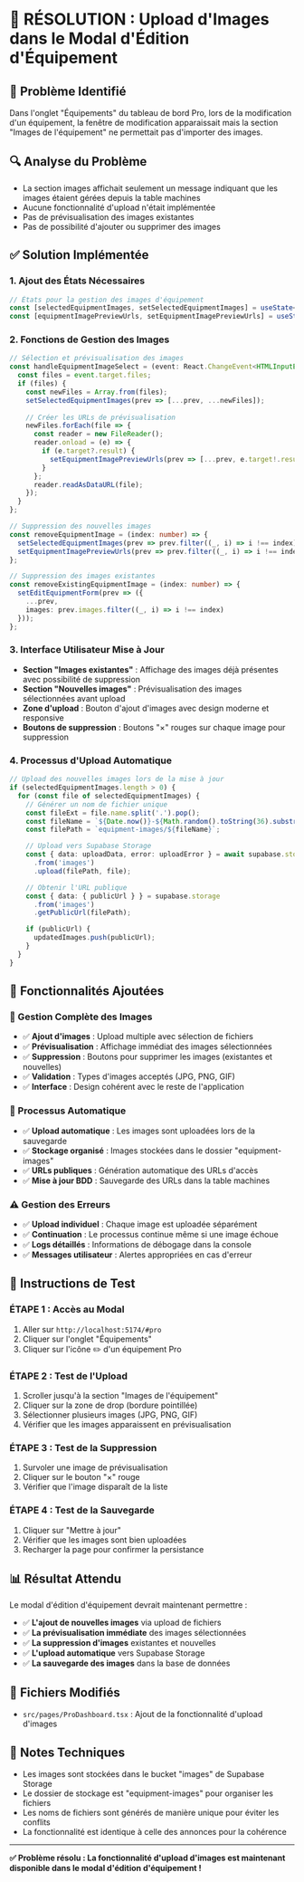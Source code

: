 # 🔧 RÉSOLUTION : Upload d'Images dans le Modal d'Édition d'Équipement

## 🎯 Problème Identifié
Dans l'onglet "Équipements" du tableau de bord Pro, lors de la modification d'un équipement, la fenêtre de modification apparaissait mais la section "Images de l'équipement" ne permettait pas d'importer des images.

## 🔍 Analyse du Problème
- La section images affichait seulement un message indiquant que les images étaient gérées depuis la table machines
- Aucune fonctionnalité d'upload n'était implémentée
- Pas de prévisualisation des images existantes
- Pas de possibilité d'ajouter ou supprimer des images

## ✅ Solution Implémentée

### **1. Ajout des États Nécessaires**
```typescript
// États pour la gestion des images d'équipement
const [selectedEquipmentImages, setSelectedEquipmentImages] = useState<File[]>([]);
const [equipmentImagePreviewUrls, setEquipmentImagePreviewUrls] = useState<string[]>([]);
```

### **2. Fonctions de Gestion des Images**
```typescript
// Sélection et prévisualisation des images
const handleEquipmentImageSelect = (event: React.ChangeEvent<HTMLInputElement>) => {
  const files = event.target.files;
  if (files) {
    const newFiles = Array.from(files);
    setSelectedEquipmentImages(prev => [...prev, ...newFiles]);
    
    // Créer les URLs de prévisualisation
    newFiles.forEach(file => {
      const reader = new FileReader();
      reader.onload = (e) => {
        if (e.target?.result) {
          setEquipmentImagePreviewUrls(prev => [...prev, e.target!.result as string]);
        }
      };
      reader.readAsDataURL(file);
    });
  }
};

// Suppression des nouvelles images
const removeEquipmentImage = (index: number) => {
  setSelectedEquipmentImages(prev => prev.filter((_, i) => i !== index));
  setEquipmentImagePreviewUrls(prev => prev.filter((_, i) => i !== index));
};

// Suppression des images existantes
const removeExistingEquipmentImage = (index: number) => {
  setEditEquipmentForm(prev => ({
    ...prev,
    images: prev.images.filter((_, i) => i !== index)
  }));
};
```

### **3. Interface Utilisateur Mise à Jour**
- **Section "Images existantes"** : Affichage des images déjà présentes avec possibilité de suppression
- **Section "Nouvelles images"** : Prévisualisation des images sélectionnées avant upload
- **Zone d'upload** : Bouton d'ajout d'images avec design moderne et responsive
- **Boutons de suppression** : Boutons "×" rouges sur chaque image pour suppression

### **4. Processus d'Upload Automatique**
```typescript
// Upload des nouvelles images lors de la mise à jour
if (selectedEquipmentImages.length > 0) {
  for (const file of selectedEquipmentImages) {
    // Générer un nom de fichier unique
    const fileExt = file.name.split('.').pop();
    const fileName = `${Date.now()}-${Math.random().toString(36).substring(2)}.${fileExt}`;
    const filePath = `equipment-images/${fileName}`;

    // Upload vers Supabase Storage
    const { data: uploadData, error: uploadError } = await supabase.storage
      .from('images')
      .upload(filePath, file);

    // Obtenir l'URL publique
    const { data: { publicUrl } } = supabase.storage
      .from('images')
      .getPublicUrl(filePath);

    if (publicUrl) {
      updatedImages.push(publicUrl);
    }
  }
}
```

## 🎨 Fonctionnalités Ajoutées

### **📸 Gestion Complète des Images**
- ✅ **Ajout d'images** : Upload multiple avec sélection de fichiers
- ✅ **Prévisualisation** : Affichage immédiat des images sélectionnées
- ✅ **Suppression** : Boutons pour supprimer les images (existantes et nouvelles)
- ✅ **Validation** : Types d'images acceptés (JPG, PNG, GIF)
- ✅ **Interface** : Design cohérent avec le reste de l'application

### **🔄 Processus Automatique**
- ✅ **Upload automatique** : Les images sont uploadées lors de la sauvegarde
- ✅ **Stockage organisé** : Images stockées dans le dossier "equipment-images"
- ✅ **URLs publiques** : Génération automatique des URLs d'accès
- ✅ **Mise à jour BDD** : Sauvegarde des URLs dans la table machines

### **⚠️ Gestion des Erreurs**
- ✅ **Upload individuel** : Chaque image est uploadée séparément
- ✅ **Continuation** : Le processus continue même si une image échoue
- ✅ **Logs détaillés** : Informations de débogage dans la console
- ✅ **Messages utilisateur** : Alertes appropriées en cas d'erreur

## 🧪 Instructions de Test

### **ÉTAPE 1 : Accès au Modal**
1. Aller sur `http://localhost:5174/#pro`
2. Cliquer sur l'onglet "Équipements"
3. Cliquer sur l'icône ✏️ d'un équipement Pro

### **ÉTAPE 2 : Test de l'Upload**
1. Scroller jusqu'à la section "Images de l'équipement"
2. Cliquer sur la zone de drop (bordure pointillée)
3. Sélectionner plusieurs images (JPG, PNG, GIF)
4. Vérifier que les images apparaissent en prévisualisation

### **ÉTAPE 3 : Test de la Suppression**
1. Survoler une image de prévisualisation
2. Cliquer sur le bouton "×" rouge
3. Vérifier que l'image disparaît de la liste

### **ÉTAPE 4 : Test de la Sauvegarde**
1. Cliquer sur "Mettre à jour"
2. Vérifier que les images sont bien uploadées
3. Recharger la page pour confirmer la persistance

## 📊 Résultat Attendu

Le modal d'édition d'équipement devrait maintenant permettre :
- ✅ **L'ajout de nouvelles images** via upload de fichiers
- ✅ **La prévisualisation immédiate** des images sélectionnées
- ✅ **La suppression d'images** existantes et nouvelles
- ✅ **L'upload automatique** vers Supabase Storage
- ✅ **La sauvegarde des images** dans la base de données

## 🔧 Fichiers Modifiés
- `src/pages/ProDashboard.tsx` : Ajout de la fonctionnalité d'upload d'images

## 📝 Notes Techniques
- Les images sont stockées dans le bucket "images" de Supabase Storage
- Le dossier de stockage est "equipment-images" pour organiser les fichiers
- Les noms de fichiers sont générés de manière unique pour éviter les conflits
- La fonctionnalité est identique à celle des annonces pour la cohérence

---

**✅ Problème résolu : La fonctionnalité d'upload d'images est maintenant disponible dans le modal d'édition d'équipement !** 